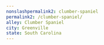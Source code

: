 ```yaml
---
﻿nonslashpermalink2: clumber-spaniel
permalink2: /clumber-spaniel/
alley: Clumber Spaniel
city: Greenville
state: South Carolina
---
```

